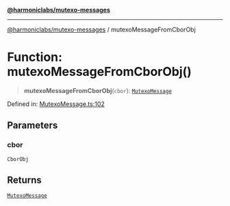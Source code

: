 [**@harmoniclabs/mutexo-messages**](../README.md)

***

[@harmoniclabs/mutexo-messages](../README.md) / mutexoMessageFromCborObj

# Function: mutexoMessageFromCborObj()

> **mutexoMessageFromCborObj**(`cbor`): [`MutexoMessage`](../type-aliases/MutexoMessage.md)

Defined in: [MutexoMessage.ts:102](https://github.com/HarmonicLabs/mutexo-messages/blob/aefac8841dc1fa8aebb577df666016362446522d/src/MutexoMessage.ts#L102)

## Parameters

### cbor

`CborObj`

## Returns

[`MutexoMessage`](../type-aliases/MutexoMessage.md)
